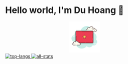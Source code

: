 <div>
<h1>Hello world, I'm Du Hoang 👋</h1>
<a href="https://github.com/duhoang00">
<div align="center">
<img alt="vietnam" src="images/vietnam-100.png" />
</div>
<div>
<img alt="top-langs" src="https://github-readme-stats-git-org-stats-duhoang.vercel.app/api/top-langs/?username=duhoang00&layout=compact&langs_count=10&hide_border=1&role=OWNER,COLLABORATOR&count_private=true&include_all_commits=true&&theme=radical" />
<img alt="all-stats" src="https://github-readme-stats-git-org-stats-duhoang.vercel.app/api?username=duhoang00&count_private=true&include_all_commits=true&show_icons=true&theme=radical&hide_border=true&card_width=450" />
</div>
<a>
<div>
